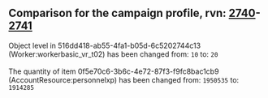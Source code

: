 ## Comparison for the campaign profile, rvn: [2740](https://github.com/PRO100KatYT/FortniteProfileRevisions/tree/main/profiles/campaign/2740%20campaign.json)-[2741](https://github.com/PRO100KatYT/FortniteProfileRevisions/tree/main/profiles/campaign/2741%20campaign.json)

Object level in 516dd418-ab55-4fa1-b05d-6c5202744c13 (Worker:workerbasic_vr_t02) has been changed from: `10` to: `20`
<br><br>
The quantity of item 0f5e70c6-3b6c-4e72-87f3-f9fc8bac1cb9 (AccountResource:personnelxp) has been changed from: `1950535` to: `1914285`
<br><br>
